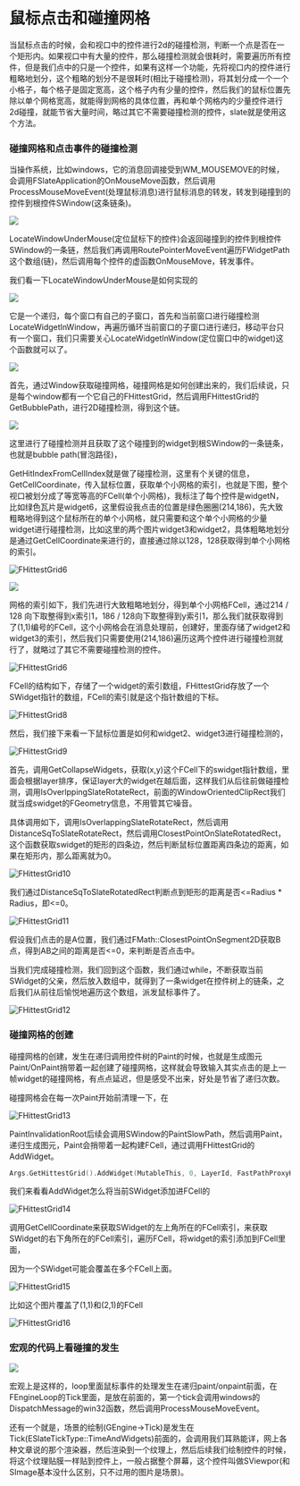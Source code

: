 # 鼠标点击和碰撞网格

当鼠标点击的时候，会和视口中的控件进行2d的碰撞检测，判断一个点是否在一个矩形内。如果视口中有大量的控件，那么碰撞检测就会很耗时，需要遍历所有控件，但是我们点中的只是一个控件，如果有这样一个功能，先将视口内的控件进行粗略地划分，这个粗略的划分不是很耗时(相比于碰撞检测)，将其划分成一个一个小格子，每个格子是固定宽高，这个格子内有少量的控件，然后我们的鼠标位置先除以单个网格宽高，就能得到网格的具体位置，再和单个网格内的少量控件进行2d碰撞，就能节省大量时间，略过其它不需要碰撞检测的控件，slate就是使用这个方法。



### 碰撞网格和点击事件的碰撞检测

当操作系统，比如windows，它的消息回调接受到WM_MOUSEMOVE的时候，会调用FSlateApplication的OnMouseMove函数，然后调用ProcessMouseMoveEvent(处理鼠标消息)进行鼠标消息的转发，转发到碰撞到的控件到根控件SWindow(这条链条)。



![](_static/Image/Slate/FHittestGrid.png)

LocateWindowUnderMouse(定位鼠标下的控件)会返回碰撞到的控件到根控件SWindow的一条链，然后我们再调用RoutePointerMoveEvent遍历FWidgetPath这个数组(链)，然后调用每个控件的虚函数OnMouseMove，转发事件。



我们看一下LocateWindowUnderMouse是如何实现的

![](_static/Image/Slate/FHittestGrid2.png)

它是一个递归，每个窗口有自己的子窗口，首先和当前窗口进行碰撞检测LocateWidgetInWindow，再遍历循环当前窗口的子窗口进行递归，移动平台只有一个窗口，我们只需要关心LocateWidgetInWindow(定位窗口中的widget)这个函数就可以了。



![](_static/Image/Slate/FHittestGrid3.png)

首先，通过Window获取碰撞网格，碰撞网格是如何创建出来的，我们后续说，只是每个window都有一个它自己的FHittestGrid，然后调用FHittestGrid的GetBubblePath，进行2D碰撞检测，得到这个链。



![](_static/Image/Slate/FHittestGrid5.png)

这里进行了碰撞检测并且获取了这个碰撞到的widget到根SWindow的一条链条，也就是bubble path(冒泡路径)，

GetHitIndexFromCellIndex就是做了碰撞检测，这里有个关键的信息，GetCellCoordinate，传入鼠标位置，获取单个小网格的索引，也就是下图，整个视口被划分成了等宽等高的FCell(单个小网格)，我标注了每个控件是widgetN，比如绿色瓦片是widget6，这里假设我点击的位置是绿色圈圈(214,186)，先大致粗略地得到这个鼠标所在的单个小网格，就只需要和这个单个小网格的少量widget进行碰撞检测，比如这里的两个图片widget3和widget2，具体粗略地划分是通过GetCellCoordinate来进行的，直接通过除以128，128获取得到单个小网格的索引。

![FHittestGrid6](_static/Image/Slate/FHittestGrid6.png)

![](_static/Image/Slate/FHittestGrid4.png)



网格的索引如下，我们先进行大致粗略地划分，得到单个小网格FCell，通过214 / 128 向下取整得到x索引1，186 / 128向下取整得到y索引1，那么我们就获取得到了(1,1)编号的FCell，这个小网格会在消息处理前，创建好，里面存储了widget2和widget3的索引，然后我们只需要使用(214,186)遍历这两个控件进行碰撞检测就行了，就略过了其它不需要碰撞检测的控件。

![FHittestGrid6](_static/Image/Slate/FHittestGrid7.png)



FCell的结构如下，存储了一个widget的索引数组，FHittestGrid存放了一个SWidget指针的数组，FCell的索引就是这个指针数组的下标。

![FHittestGrid8](_static/Image/Slate/FHittestGrid8.png)



然后，我们接下来看一下鼠标位置是如何和widget2、widget3进行碰撞检测的，

![FHittestGrid9](_static/Image/Slate/FHittestGrid9.png)

首先，调用GetCollapseWidgets，获取(x,y)这个FCell下的swidget指针数组，里面会根据layer排序，保证layer大的widget在越后面，这样我们从后往前做碰撞检测，调用IsOverlppingSlateRotateRect，前面的WindowOrientedClipRect我们就当成swidget的FGeometry信息，不用管其它噪音。



具体调用如下，调用IsOverlappingSlateRotateRect，然后调用DistanceSqToSlateRotateRect，然后调用ClosestPointOnSlateRotatedRect，这个函数获取swidget的矩形的四条边，然后判断鼠标位置距离四条边的距离，如果在矩形内，那么距离就为0。

![FHittestGrid10](_static/Image/Slate/FHittestGrid10.png)

我们通过DistanceSqToSlateRotatedRect判断点到矩形的距离是否<=Radius * Radius，即<=0。

![FHittestGrid11](_static/Image/Slate/FHittestGrid11.png)

假设我们点击的是A位置，我们通过FMath::ClosestPointOnSegment2D获取B点，得到AB之间的距离是否<=0，来判断是否点击中。



当我们完成碰撞检测，我们回到这个函数，我们通过while，不断获取当前SWidget的父亲，然后放入数组中，就得到了一条widget在控件树上的链条，之后我们从前往后愉悦地遍历这个数组，派发鼠标事件了。

![FHittestGrid12](_static/Image/Slate/FHittestGrid12.png)



### 碰撞网格的创建

碰撞网格的创建，发生在递归调用控件树的Paint的时候，也就是生成图元Paint/OnPaint捎带着一起创建了碰撞网格，这样就会导致输入其实点击的是上一帧widget的碰撞网格，有点点延迟，但是感受不出来，好处是节省了递归次数。



碰撞网格会在每一次Paint开始前清理一下，在

![FHittestGrid13](_static/Image/Slate/FHittestGrid13.png)

PaintInvalidationRoot后续会调用SWindow的PaintSlowPath，然后调用Paint，递归生成图元，Paint会捎带着一起构建FCell，通过调用FHittestGrid的AddWidget。

```c++
Args.GetHittestGrid().AddWidget(MutableThis, 0, LayerId, FastPathProxyHandle.GetWidgetSortOrder());
```



我们来看看AddWidget怎么将当前SWidget添加进FCell的

![FHittestGrid14](_static/Image/Slate/FHittestGrid14.png)

调用GetCellCoordinate来获取SWidget的左上角所在的FCell索引，来获取SWidget的右下角所在的FCell索引，遍历FCell，将widget的索引添加到FCell里面，

因为一个SWidget可能会覆盖在多个FCell上面。

![FHittestGrid15](_static/Image/Slate/FHittestGrid15.png)

比如这个图片覆盖了(1,1)和(2,1)的FCell

![FHittestGrid16](_static/Image/Slate/FHittestGrid16.png)

### 宏观的代码上看碰撞的发生



![](_static/Image/Slate/FHittestGrid17.png)

宏观上是这样的，loop里面鼠标事件的处理发生在递归paint/onpaint前面，在FEngineLoop的Tick里面，是放在前面的，第一个tick会调用windows的DispatchMessage的win32函数，然后调用ProcessMouseMoveEvent。



还有一个就是，场景的绘制(GEngine->Tick)是发生在Tick(ESlateTickType::TimeAndWidgets)前面的，会调用我们耳熟能详，网上各种文章说的那个渲染器，然后渲染到一个纹理上，然后后续我们绘制控件的时候，将这个纹理贴膜一样贴到控件上，一般占据整个屏幕，这个控件叫做SViewpor(和SImage基本没什么区别，只不过用的图片是场景)。



